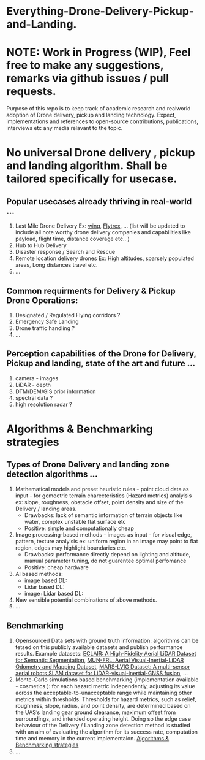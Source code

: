 # Everything-Drone-Delivery-Pickup-and-Landing.
# NOTE: Work in Progress (WIP), Feel free to make any suggestions, remarks via github issues / pull requests. 
Purpose of this repo is to keep track of academic research and realworld adoption of Drone delivery, pickup and landing technology. Expect, implementations and references to open-source contributions, publications, interviews etc any media relavant to the topic.  

# No universal Drone delivery , pickup and landing algorithm. Shall be tailored specifically for usecase. 
## Popular usecases already thriving in real-world  ...
1. Last Mile Drone Delivery Ex: [wing](https://wing.com/), [Flytrex](https://www.flytrex.com/), ... (list will be updated to include all note worthy drone delivery companies and capabilities like payload, flight time, distance coverage etc.. )    
2. Hub to Hub Delivery
3. Disaster response / Search and Rescue
4. Remote location delivery drones Ex: High altitudes, sparsely populated areas, Long distances travel etc.
5. ... 

## Common requirments for Delivery & Pickup Drone Operations:
1. Designated / Regulated Flying corridors ?
2. Emergency Safe Landing
3. Drone traffic handling ?
4.  ...

 
## Perception capabilities of the Drone for Delivery, Pickup and landing, state of the art and future ...
1. camera - images
2. LiDAR - depth
3. DTM/DEM/GIS prior information
4. spectral data ?
5. high resolution radar ?

# Algorithms & Benchmarking strategies
## Types of Drone Delivery and landing zone detection algorithms ...
1. Mathematical models and preset heuristic rules - point cloud data as input - for gemoetric terrain charecteristics (Hazard metrics) analyisis ex: slope, roughness, obstacle offset, point density and size of the Delivery / landing areas.
   - Drawbacks: lack of semantic information of terrain objects like water, complex unstable flat surface etc
   - Positive: simple and computationally cheap
2. Image processing-based methods - images as input - for visual edge, pattern, texture analyisis ex: uniform region in an image may point to flat region, edges may highlight boundaries etc.
   - Drawbacks: performance directly depend on lighting and altitude, manual parameter tuning, do not guarentee optimal perfomance
   - Positive:  cheap hardware
3. AI based methods:
   - image based DL:
   - Lidar based DL:
   - image+Lidar based DL:
4. New sensible potential combinations of above methods.
5. ...

## Benchmarking 
1. Opensourced Data sets with ground truth information: algorithms can be tetsed on this publicly available datasets and publish performance results. Example datasets: [ECLAIR: A High-Fidelity Aerial LiDAR Dataset for Semantic Segmentation](https://github.com/SharperShape/eclair-dataset), [MUN-FRL: Aerial Visual-Inertial-LiDAR Odometry and Mapping Dataset](https://mun-frl-vil-dataset.readthedocs.io/en/latest/), [MARS-LVIG Dataset: A multi-sensor aerial robots SLAM dataset for LiDAR-visual-inertial-GNSS fusion](https://mars.hku.hk/dataset.html), ...
2. Monte-Carlo simulations based benchmarking (implementation available - cosmetics ):  for each hazard metric independently, adjusting its value across the acceptable-to-unacceptable range while maintaining other metrics within thresholds. Thresholds for hazard metrics, such as relief, roughness, slope, radius, and point density, are determined based on the UAS’s landing gear ground clearance, maximum offset from surroundings, and intended operating height. Doing so the edge case behaviour of the Delivery / Landing zone detection method is studied with an aim of evaluating the algorithm for its success rate, computation time and memory in the current implementaion. [Algorithms & Benchmarking strategies](https://github.com/EXPX3/Drone-Delivery-Landing-Zone-Detection)
3. ...
